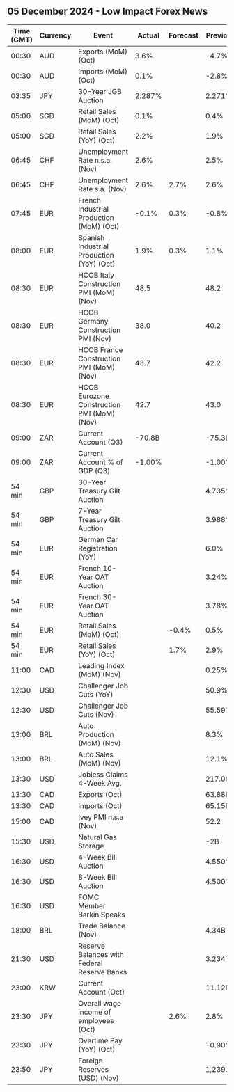 ## 05 December 2024 - Low Impact Forex News

| Time (GMT) | Currency | Event | Actual | Forecast | Previous |
|------|----------|-------|--------|----------|----------|
| 00:30 | AUD | Exports (MoM) (Oct) | 3.6% |  | -4.7% |
| 00:30 | AUD | Imports (MoM) (Oct) | 0.1% |  | -2.8% |
| 03:35 | JPY | 30-Year JGB Auction | 2.287% |  | 2.271% |
| 05:00 | SGD | Retail Sales (MoM) (Oct) | 0.1% |  | 0.4% |
| 05:00 | SGD | Retail Sales (YoY) (Oct) | 2.2% |  | 1.9% |
| 06:45 | CHF | Unemployment Rate n.s.a. (Nov) | 2.6% |  | 2.5% |
| 06:45 | CHF | Unemployment Rate s.a. (Nov) | 2.6% | 2.7% | 2.6% |
| 07:45 | EUR | French Industrial Production (MoM) (Oct) | -0.1% | 0.3% | -0.8% |
| 08:00 | EUR | Spanish Industrial Production (YoY) (Oct) | 1.9% | 0.3% | 1.1% |
| 08:30 | EUR | HCOB Italy Construction PMI (MoM) (Nov) | 48.5 |  | 48.2 |
| 08:30 | EUR | HCOB Germany Construction PMI (Nov) | 38.0 |  | 40.2 |
| 08:30 | EUR | HCOB France Construction PMI (MoM) (Nov) | 43.7 |  | 42.2 |
| 08:30 | EUR | HCOB Eurozone Construction PMI (MoM) (Nov) | 42.7 |  | 43.0 |
| 09:00 | ZAR | Current Account (Q3) | -70.8B |  | -75.3B |
| 09:00 | ZAR | Current Account % of GDP (Q3) | -1.00% |  | -1.00% |
| 54 min | GBP | 30-Year Treasury Gilt Auction |  |  | 4.735% |
| 54 min | GBP | 7-Year Treasury Gilt Auction |  |  | 3.988% |
| 54 min | EUR | German Car Registration (YoY) |  |  | 6.0% |
| 54 min | EUR | French 10-Year OAT Auction |  |  | 3.24% |
| 54 min | EUR | French 30-Year OAT Auction |  |  | 3.78% |
| 54 min | EUR | Retail Sales (MoM) (Oct) |  | -0.4% | 0.5% |
| 54 min | EUR | Retail Sales (YoY) (Oct) |  | 1.7% | 2.9% |
| 11:00 | CAD | Leading Index (MoM) (Nov) |  |  | 0.25% |
| 12:30 | USD | Challenger Job Cuts (YoY) |  |  | 50.9% |
| 12:30 | USD | Challenger Job Cuts (Nov) |  |  | 55.597K |
| 13:00 | BRL | Auto Production (MoM) (Nov) |  |  | 8.3% |
| 13:00 | BRL | Auto Sales (MoM) (Nov) |  |  | 12.1% |
| 13:30 | USD | Jobless Claims 4-Week Avg. |  |  | 217.00K |
| 13:30 | CAD | Exports (Oct) |  |  | 63.88B |
| 13:30 | CAD | Imports (Oct) |  |  | 65.15B |
| 15:00 | CAD | Ivey PMI n.s.a (Nov) |  |  | 52.2 |
| 15:30 | USD | Natural Gas Storage |  |  | -2B |
| 16:30 | USD | 4-Week Bill Auction |  |  | 4.550% |
| 16:30 | USD | 8-Week Bill Auction |  |  | 4.500% |
| 16:30 | USD | FOMC Member Barkin Speaks |  |  |  |
| 18:00 | BRL | Trade Balance (Nov) |  |  | 4.34B |
| 21:30 | USD | Reserve Balances with Federal Reserve Banks |  |  | 3.234T |
| 23:00 | KRW | Current Account (Oct) |  |  | 11.12B |
| 23:30 | JPY | Overall wage income of employees (Oct) |  | 2.6% | 2.8% |
| 23:30 | JPY | Overtime Pay (YoY) (Oct) |  |  | -0.90% |
| 23:50 | JPY | Foreign Reserves (USD) (Nov) |  |  | 1,239.0B |

